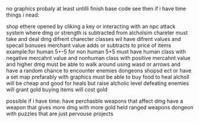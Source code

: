 no graphics probaly at least untilli finish base code see then if i have time
things i nead:

shop ethere opened by cliking a key or interacting with an npc
attack system where dmg or strength is subtracted from alcholsim 
chareter must take and deal dmg
difrent charecter classes wil have difrent values and specail bonuses
merchant value adds or subtracts to price of items 
example:for human 5+-5 for non human 5+5
must have human class with negative mercahnt value and nonhuman class with positive mercahnt value and higher dmg
must be able to walk around using wasd or arrows and have a random chance to encounter enemies dongeons shopsd ect or have a set map prefarably with graphics
must be able to buy food to heal
alcholl will be cheap and good for heals but raise alcholic level
defeating enemies will grant gold buying items will cost gold

possible if i have time:
have perchasble weapons that affect dmg
have a weapon that gives more dmg with more gold held
ranged weapons
dongeon with puzzles that are just pervouse projects